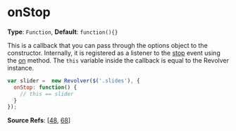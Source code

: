# onStop

**Type**: `Function`, **Default**: `function(){}`

This is a callback that you can pass through the options object to the constructor. Internally, it is registered as a listener to the [stop](https://github.com/revolverjs/revolverjs/blob/master/docs/revolver.events.stop.md) event using the [on](https://github.com/revolverjs/revolverjs/blob/master/docs/revolver.methods.on.md) method. The `this` variable inside the callback is equal to the Revolver instance.

```javascript
var slider =  new Revolver($('.slides'), {
  onStop: function() {
    // this == slider
  }
});
```

**Source Refs**: [[48](https://github.com/revolverjs/revolverjs/blob/master/coffee/revolver.coffee#L48), [68](https://github.com/revolverjs/revolverjs/blob/master/coffee/revolver.coffee#L68)]
